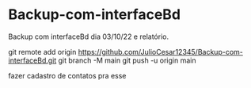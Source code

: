 # Backup-com-interfaceBd
Backup com interfaceBd dia 03/10/22 e relatório.


git remote add origin https://github.com/JulioCesar12345/Backup-com-interfaceBd.git
git branch -M main
git push -u origin main


fazer cadastro de contatos pra esse
